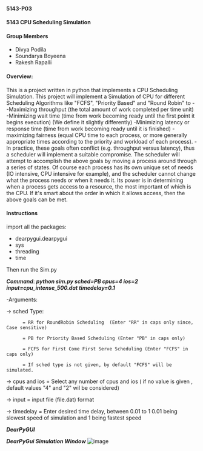 #### 5143-P03
#### 5143 CPU Scheduling Simulation

#### Group Members


- Divya Podila
- Soundarya Boyeena
- Rakesh Rapalli

#### Overview:
This is a project written in python that implements a CPU Scheduling Simulation.
This project will implement a Simulation of CPU for different Scheduling Algorithms like "FCFS", "Priority Based" and "Round Robin" to -
-Maximizing throughput (the total amount of work completed per time unit)
-Minimizing wait time (time from work becoming ready until the first point it begins execution) (We define it slightly differently)
-Minimizing latency or response time (time from work becoming ready until it is finished)
-maximizing fairness (equal CPU time to each process, or more generally appropriate times according to the priority and workload of each process).
-In practice, these goals often conflict (e.g. throughput versus latency), thus a scheduler will implement a suitable compromise.
The scheduler will attempt to accomplish the above goals by moving a process around through a series of states. Of course each process has its own unique set of needs (IO intensive, CPU intensive for example), and the scheduler cannot change what the process needs or when it needs it. Its power is in determining when a process gets access to a resource, the most important of which is the CPU. If it's smart about the order in which it allows access, then the above goals can be met.
#### Instructions

import all the packages:
- dearpygui.dearpygui
- sys
- threading
- time

Then run the Sim.py

***Command***:
 ***python sim.py sched=PB  cpus=4 ios=2 input=cpu_intense_500.dat timedelay=0.1***
 
 -Arguments:
 
 -> sched Type:
 
          = RR for RoundRobin Scheduling  (Enter "RR" in caps only since, Case sensitive)
 
          = PB for Priority Based Scheduling (Enter "PB" in caps only)
          
          = FCFS for First Come First Serve Scheduling (Enter "FCFS" in caps only)
          
          = If sched type is not given, by default "FCFS" will be simulated.
          
 -> cpus and ios = Select any number of cpus and ios ( if no value is given , default values "4" and "2" wil be considered)
 
 -> input =  input file (file.dat) format
 
 -> timedelay =  Enter desired time delay, between 0.01 to 1 0.01 being slowest speed of simulation and 1 being fastest speed

 ***DearPyGUI***


 ***DearPyGui Simulation Window***
 ![image](https://github.com/divyapodila/5143-Opsys-101/blob/main/Assignments/P03/DearPyGUI_Simulation.png)
